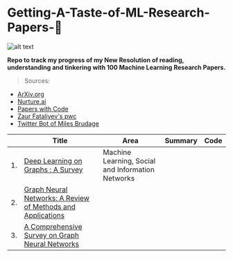 # **Getting-A-Taste-of-ML-Research-Papers-💯**

![alt text](https://juststickers.in/wp-content/uploads/2017/04/machine-learning.png)

**Repo to track my progress of my New Resolution of reading, understanding and tinkering with 100 Machine Learning Research Papers.**

>Sources:<br/>
* [ArXiv.org](https://arxiv.org)<br/>
* [Nurture.ai](http://nurture.ai)<br/>
* [Papers with Code](https://paperswithcode.com)<br/>
* [Zaur Fataliyev's pwc](https://github.com/zziz/pwc)<br/>
* [Twitter Bot of Miles Brudage](https://twitter.com/BrundageBot)</br>

|         |Title  | Area  | Summary  | Code   |
|---      |---    |---    |---       |---     |
|1.   |[Deep Learning on Graphs : A Survey](https://arxiv.org/pdf/1812.04202.pdf)    |Machine Learning, Social and Information Networks   |    |   |
|2.   |[Graph Neural Networks: A Review of Methods and Applications](https://arxiv.org/abs/1812.08434)    |	  |    |   |
|3.   |[A Comprehensive Survey on Graph Neural Networks](https://arxiv.org/abs/1901.00596)    |	  |    |   |
